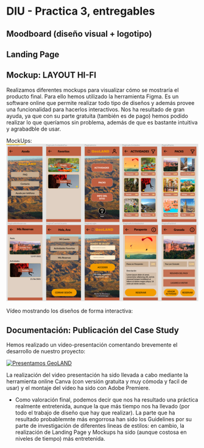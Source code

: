 # DIU - Practica 3, entregables

## Moodboard (diseño visual + logotipo)   


## Landing Page


## Mockup: LAYOUT HI-FI

Realizamos diferentes mockups para visualizar cómo se mostraría el producto final. Para ello hemos utilizado la herramienta Figma. Es un software online que permite 
realizar todo tipo de diseños y además provee una funcionalidad para hacerlos interactivos. Nos ha resultado de gran ayuda, ya que con su parte gratuita (también es de pago) hemos podido realizar lo que queríamos sin problema, además de que es bastante intuitiva y agrabadble de usar.

MockUps:
![Mockups](mockups.png)

Vídeo mostrando los diseños de forma interactiva:


## Documentación: Publicación del Case Study

Hemos realizado un video-presentación comentando brevemente el desarrollo de nuestro proyecto:

[![Presentamos GeoLAND](https://img.youtube.com/vi/h6zmi457jQ0/0.jpg)](https://youtu.be/h6zmi457jQ0)

La realización del video presentación ha sido llevada a cabo mediante la herramienta online Canva (con versión gratuita y muy cómoda y facil de usar) y el montaje del vídeo ha sido con Adobe Premiere.

 - Como valoración final, podemos decir que nos ha resultado una práctica realmente entretenida, aunque la que más tiempo nos ha llevado (por todo el trabajo de diseño que hay que realizar). La parte que ha resultado probablemnte más engorrosa han sido los Guidelines por su parte de investigación de diferentes lineas de estilos: en cambio, la realización de Landing Page y Mockups ha sido (aunque costosa en niveles de tiempo) más entretenida.
 
